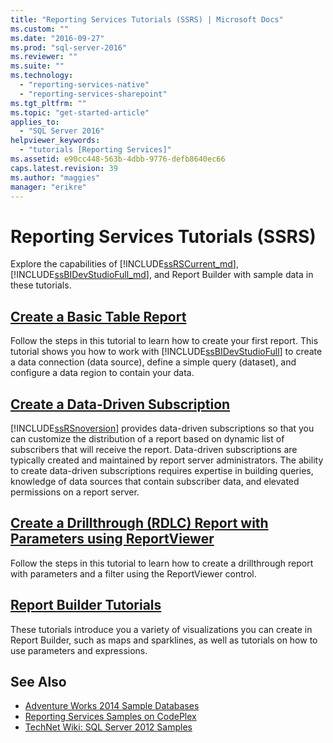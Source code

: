```yaml
---
title: "Reporting Services Tutorials (SSRS) | Microsoft Docs"
ms.custom: ""
ms.date: "2016-09-27"
ms.prod: "sql-server-2016"
ms.reviewer: ""
ms.suite: ""
ms.technology: 
  - "reporting-services-native"
  - "reporting-services-sharepoint"
ms.tgt_pltfrm: ""
ms.topic: "get-started-article"
applies_to: 
  - "SQL Server 2016"
helpviewer_keywords: 
  - "tutorials [Reporting Services]"
ms.assetid: e90cc448-563b-4dbb-9776-defb8640ec66
caps.latest.revision: 39
ms.author: "maggies"
manager: "erikre"
---
```

# Reporting Services Tutorials (SSRS)
Explore the capabilities of [!INCLUDE[ssRSCurrent_md](../../reporting-services/includes/ssrscurrent-md.md)], [!INCLUDE[ssBIDevStudioFull_md](../../analysis-services/includes/ssbidevstudiofull-md.md)], and Report Builder with sample data in these tutorials.  
  
  
## [Create a Basic Table Report](../../reporting-services/tutorials/create-a-basic-table-report-ssrs-tutorial.md)  
Follow the steps in this tutorial to learn how to create your first report. This tutorial shows you how to work with [!INCLUDE[ssBIDevStudioFull](../../analysis-services/includes/ssbidevstudiofull-md.md)] to create a data connection (data source), define a simple query (dataset), and configure a data region to contain your data.  
  
## [Create a Data-Driven Subscription](../../reporting-services/tutorials/create-a-data-driven-subscription-ssrs-tutorial.md)  
[!INCLUDE[ssRSnoversion](../../advanced-analytics/r-services/includes/ssrsnoversion-md.md)] provides data-driven subscriptions so that you can customize the distribution of a report based on dynamic list of subscribers that will receive the report. Data-driven subscriptions are typically created and maintained by report server administrators. The ability to create data-driven subscriptions requires expertise in building queries, knowledge of data sources that contain subscriber data, and elevated permissions on a report server.  
   
## [Create a Drillthrough &#40;RDLC&#41; Report with Parameters using ReportViewer](../../reporting-services/tutorials/628c8775-c62d-45ac-b349-23db86fa4e6c.md)  
Follow the steps in this tutorial to learn how to create a drillthrough report with parameters and a filter using the ReportViewer control.  
  
## [Report Builder Tutorials](../../reporting-services/tutorials/report-builder-tutorials.md)  
These tutorials introduce you a variety of visualizations you can create in Report Builder, such as maps and sparklines, as well as tutorials on how to use parameters and expressions.   
  
  
## See Also  
* [Adventure Works 2014 Sample Databases](https://msftdbprodsamples.codeplex.com/releases/view/125550)  
* [Reporting Services Samples on CodePlex](http://go.microsoft.com/fwlink/?LinkId=198283)  
* [TechNet Wiki: SQL Server 2012 Samples](http://go.microsoft.com/fwlink/?linkID=220734)  
 
  
  
  
